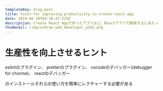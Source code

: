 ```yaml
---
templateKey: blog-post
title: hints-for improving-productivity-in-create-react-app
date: 2019-06-10T04:38:47.529Z
description: Create React Appで作ったアプリなど、Reactアプリで開発するにあたって生産性を向上させるヒントをまとめました。
thumbnail: /img/undraw_web_developer_p3e5.png
---
```

# 生産性を向上させるヒント

eslintのプラグイン、
pretterのプラグイン、
vscodeのデバッガー(debugger for chorme)、
reactのデバッガー

のインストールそれらの使い方を簡単にレクチャーする必要がある
